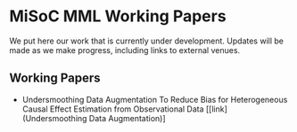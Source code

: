 # MiSoC MML Working Papers

We put here our work that is currently under development. Updates will be made as we make progress, including links to external venues.

## Working Papers
- Undersmoothing Data Augmentation To Reduce Bias for Heterogeneous Causal Effect Estimation from Observational Data [[link](Undersmoothing Data Augmentation)]
